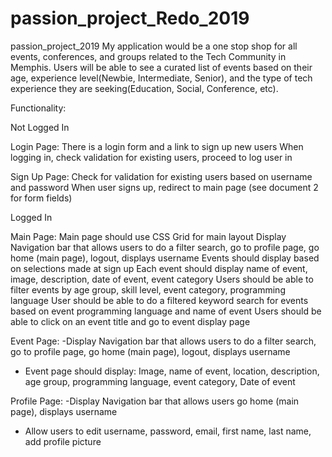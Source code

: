 # passion_project_Redo_2019
 passion_project_2019
My application would be a one stop shop for all events, conferences, and groups related to the Tech Community in Memphis. Users will be able to see a curated list of events based on their age, experience level(Newbie, Intermediate, Senior), and the type of tech experience they are seeking(Education, Social, Conference, etc). 



Functionality:


Not Logged In


Login Page:
There is a login form and a link to sign up new users 
When logging in, check validation for existing users, proceed to log user in 



Sign Up Page:
Check for validation for existing users based on username and password
When user signs up, redirect to main page (see document 2 for form fields)

Logged In


Main Page:
Main page should use CSS Grid for main layout 
Display Navigation bar that allows users to do a filter search, go to profile page, go home (main page), logout, displays username
Events should display based on selections made at sign up
Each event should display name of event, image, description, date of event, event category
Users should be able to filter events by age group, skill level, event category, programming language 
User should be able to do a filtered keyword search for events based on event programming language and name of event
Users should be able to click on an event title and go to event display page 




Event Page:
-Display Navigation bar that allows users to do a filter search, go to profile page, go home (main page), logout, displays username
- Event page should display: Image, name of event, location, description, age group, programming language, event category, Date of event




Profile Page:
-Display Navigation bar that allows users go home (main page), displays username
- Allow users to edit username, password, email, first name, last name, add profile picture
